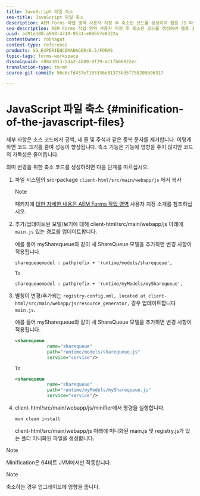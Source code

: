 ```yaml
---
title: JavaScript 파일 축소
seo-title: JavaScript 파일 축소
description: AEM Forms 작업 영역 사용자 지정 후 축소된 코드를 생성하여 웹용 JS 파일을 최적화하는 지침
seo-description: AEM Forms 작업 영역 사용자 지정 후 축소된 코드를 생성하여 웹용 JS 파일을 최적화하는 지침
uuid: ad91e380-a988-4740-9534-e09657e0322a
contentOwner: robhagat
content-type: reference
products: SG_EXPERIENCEMANAGER/6.5/FORMS
topic-tags: forms-workspace
discoiquuid: c88a3013-5da2-4b09-9f29-ac1fb00822ec
translation-type: tm+mt
source-git-commit: 56c6cfd437ef185336e81373bd5f758205b96317

---
```



# JavaScript 파일 축소 {#minification-of-the-javascript-files}

세부 사항은 소스 코드에서 공백, 새 줄 및 주석과 같은 중복 문자를 제거합니다. 이렇게 하면 코드 크기를 줄여 성능이 향상됩니다. 축소 기능은 기능에 영향을 주지 않지만 코드의 가독성은 줄어듭니다.

의미 변경을 위한 축소 코드를 생성하려면 다음 단계를 따르십시오.

1. 파일 시스템의 src-package `client-html/src/main/webapp/js` 에서 복사

   >[!NOTE]
   >
   >패키지에 [대한 자세한 내용은 AEM Forms 작업 영역](/help/forms/using/introduction-customizing-html-workspace.md) 사용자 지정 소개를 참조하십시오.

1. 추가/업데이트된 모델/보기에 대해 client-html/src/main/webapp/js 아래에 `main.js` 있는 경로를 업데이트합니다.

   예를 들어 mySharequeue와 같이 새 ShareQueue 모델을 추가하면 변경 사항이 적용됩니다.

   ```
   sharequeuemodel : pathprefix + 'runtime/models/sharequeue',
   
   To
   
   sharequeuemodel : pathprefix + 'runtime/myModels/mySharequeue',
   ```

1. 별칭이 변경/추가되는 `registry-config.xml, located at client-html/src/main/webapp/js/resource_generator,` 경우 업데이트합니다 `main.js`.

   예를 들어 mySharequeue와 같이 새 ShareQueue 모델을 추가하면 변경 사항이 적용됩니다.

   ```xml
   <sharequeue
               name="sharequeue"
               path="runtime/models/sharequeue.js"
               service="service"/>
   
   To
   
   <sharequeue
               name="sharequeue"
               path="runtime/myModels/mySharequeue.js"
               service="service"/>
   ```

1. client-html/src/main/webapp/js/minifier에서 명령을 실행합니다.

   ```shell
   mvn clean install
   ```

   client-html/src/main/webapp/js 아래에 미니화된 main.js 및 registry.js가 있는 폴더 미니화된 파일을 생성합니다.

>[!NOTE]
>
>Minification은 64비트 JVM에서만 작동합니다.

>[!NOTE]
>
>축소하는 경우 업그레이드에 영향을 줍니다.
